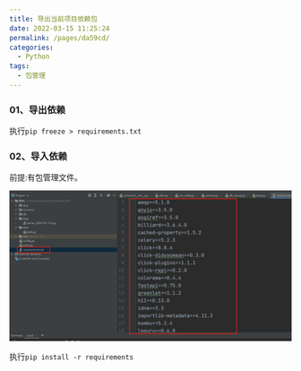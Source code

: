 ```yaml
---
title: 导出当前项目依赖包
date: 2022-03-15 11:25:24
permalink: /pages/da59cd/
categories:
  - Python
tags:
  - 包管理
---
```


### 01、导出依赖

执行`pip freeze > requirements.txt`

### 02、导入依赖

前提:有包管理文件。

![](./image/package01.png)

执行`pip install -r requirements`

